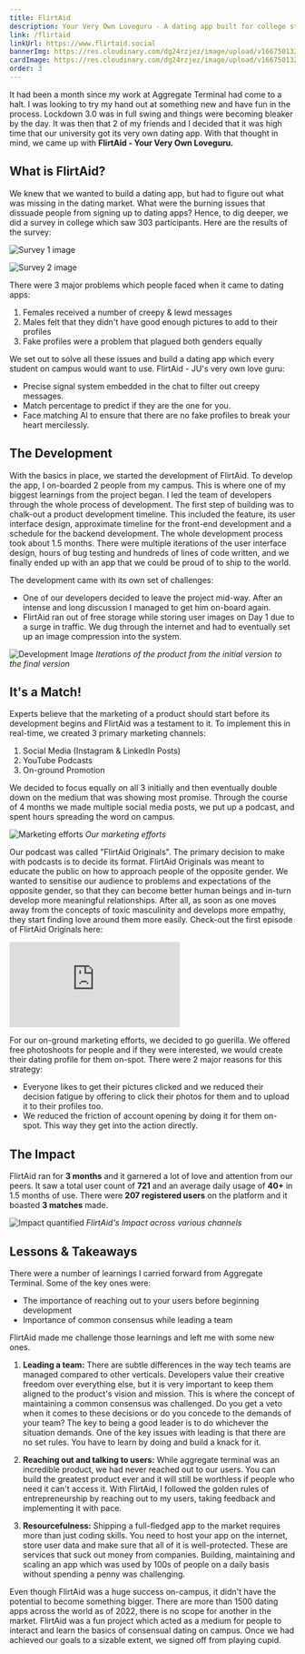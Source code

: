 ```yaml
---
title: FlirtAid
description: Your Very Own Loveguru - A dating app built for college students
link: /flirtaid
linkUrl: https://www.flirtaid.social
bannerImg: https://res.cloudinary.com/dg24rzjez/image/upload/v1667501321/personal-website/projects/flirtaid/banner.png
cardImage: https://res.cloudinary.com/dg24rzjez/image/upload/v1667501323/personal-website/projects/flirtaid/flirtaid.png
order: 3
---
```


It had been a month since my work at Aggregate Terminal had come to a halt. I was looking to try my hand out at something new and have fun in the process. Lockdown 3.0 was in full swing and things were becoming bleaker by the day. It was then that 2 of my friends and I decided that it was high time that our university got its very own dating app. With that thought in mind, we came up with **FlirtAid - Your Very Own Loveguru.**

## What is FlirtAid?

We knew that we wanted to build a dating app, but had to figure out what was missing in the dating market. What were the burning issues that dissuade people from signing up to dating apps? Hence, to dig deeper, we did a survey in college which saw 303 participants. Here are the results of the survey:

![Survey 1 image](https://res.cloudinary.com/dg24rzjez/image/upload/v1667502578/personal-website/projects/flirtaid/survey1.png)

![Survey 2 image](https://res.cloudinary.com/dg24rzjez/image/upload/v1667502578/personal-website/projects/flirtaid/survey2.png)

There were 3 major problems which people faced when it came to dating apps:

1. Females received a number of creepy & lewd messages
2. Males felt that they didn't have good enough pictures to add to their profiles
3. Fake profiles were a problem that plagued both genders equally

We set out to solve all these issues and build a dating app which every student on campus would want to use. FlirtAid - JU's very own love guru:

- Precise signal system embedded in the chat to filter out creepy messages.
- Match percentage to predict if they are the one for you.
- Face matching AI to ensure that there are no fake profiles to break your heart mercilessly.

## The Development

With the basics in place, we started the development of FlirtAid. To develop the app, I on-boarded 2 people from my campus. This is where one of my biggest learnings from the project began. I led the team of developers through the whole process of development. The first step of building was to chalk-out a product development timeline. This included the feature, its user interface design, approximate timeline for the front-end development and a schedule for the backend development. The whole development process took about 1.5 months. There were multiple iterations of the user interface design, hours of bug testing and hundreds of lines of code written, and we finally ended up with an app that we could be proud of to ship to the world.

The development came with its own set of challenges:

- One of our developers decided to leave the project mid-way. After an intense and long discussion I managed to get him on-board again.
- FlirtAid ran out of free storage while storing user images on Day 1 due to a surge in traffic. We dug through the internet and had to eventually set up an image compression into the system.

![Development Image](https://res.cloudinary.com/dg24rzjez/image/upload/v1667499954/personal-website/projects/flirtaid/dev.svg)
_Iterations of the product from the initial version to the final version_

## It's a Match!

Experts believe that the marketing of a product should start before its development begins and FlirtAid was a testament to it. To implement this in real-time, we created 3 primary marketing channels:

1. Social Media (Instagram & LinkedIn Posts)
2. YouTube Podcasts
3. On-ground Promotion

We decided to focus equally on all 3 initially and then eventually double down on the medium that was showing most promise. Through the course of 4 months we made multiple social media posts, we put up a podcast, and spent hours spreading the word on campus.

![Marketing efforts](https://res.cloudinary.com/dg24rzjez/image/upload/v1667499954/personal-website/projects/flirtaid/marketing.svg)
_Our marketing efforts_

Our podcast was called "FlirtAid Originals". The primary decision to make with podcasts is to decide its format. FlirtAid Originals was meant to educate the public on how to approach people of the opposite gender. We wanted to sensitise our audience to problems and expectations of the opposite gender, so that they can become better human beings and in-turn develop more meaningful relationships. After all, as soon as one moves away from the concepts of toxic masculinity and develops more empathy, they start finding love around them more easily. Check-out the first episode of FlirtAid Originals here:

<div style="position: relative; width: 100%;">
<iframe style="margin: auto;" src="https://www.youtube.com/embed/7E0VdUNPS0I" title="YouTube video player" frameborder="0" allow="accelerometer; autoplay; clipboard-write; encrypted-media; gyroscope; picture-in-picture" allowfullscreen></iframe>
</div>

For our on-ground marketing efforts, we decided to go guerilla. We offered free photoshoots for people and if they were interested, we would create their dating profile for them on-spot. There were 2 major reasons for this strategy:

- Everyone likes to get their pictures clicked and we reduced their decision fatigue by offering to click their photos for them and to upload it to their profiles too.
- We reduced the friction of account opening by doing it for them on-spot. This way they get into the action directly.

## The Impact

FlirtAid ran for **3 months** and it garnered a lot of love and attention from our peers. It saw a total user count of **721** and an average daily usage of **40+** in 1.5 months of use. There were **207 registered users** on the platform and it boasted **3 matches** made.

![Impact quantified](https://res.cloudinary.com/dg24rzjez/image/upload/v1667499954/personal-website/projects/flirtaid/impact.svg)
_FlirtAid's Impact across various channels_

## Lessons & Takeaways

There were a number of learnings I carried forward from Aggregate Terminal. Some of the key ones were:

- The importance of reaching out to your users before beginning development
- Importance of common consensus while leading a team

FlirtAid made me challenge those learnings and left me with some new ones.

1. **Leading a team:** There are subtle differences in the way tech teams are managed compared to other verticals. Developers value their creative freedom over everything else, but it is very important to keep them aligned to the product's vision and mission. This is where the concept of maintaining a common consensus was challenged. Do you get a veto when it comes to these decisions or do you concede to the demands of your team? The key to being a good leader is to do whichever the situation demands. One of the key issues with leading is that there are no set rules. You have to learn by doing and build a knack for it.

2. **Reaching out and talking to users:** While aggregate terminal was an incredible product, we had never reached out to our users. You can build the greatest product ever and it will still be worthless if people who need it can't access it. With FlirtAid, I followed the golden rules of entrepreneurship by reaching out to my users, taking feedback and implementing it with pace.

3. **Resourcefulness:** Shipping a full-fledged app to the market requires more than just coding skills. You need to host your app on the internet, store user data and make sure that all of it is well-protected. These are services that suck out money from companies. Building, maintaining and scaling an app which was used by 100s of people on a daily basis without spending a penny was challenging.

Even though FlirtAid was a huge success on-campus, it didn't have the potential to become something bigger. There are more than 1500 dating apps across the world as of 2022, there is no scope for another in the market. FlirtAid was a fun project which acted as a medium for people to interact and learn the basics of consensual dating on campus. Once we had achieved our goals to a sizable extent, we signed off from playing cupid.
